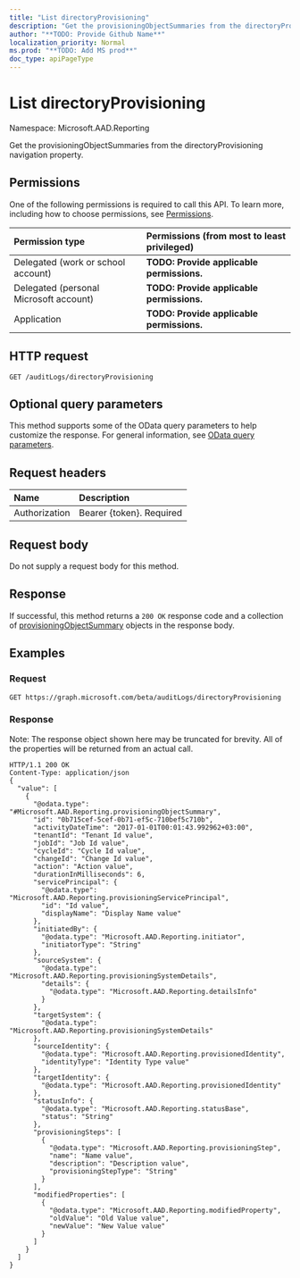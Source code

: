 ```yaml
---
title: "List directoryProvisioning"
description: "Get the provisioningObjectSummaries from the directoryProvisioning navigation property."
author: "**TODO: Provide Github Name**"
localization_priority: Normal
ms.prod: "**TODO: Add MS prod**"
doc_type: apiPageType
---
```


# List directoryProvisioning

Namespace: Microsoft.AAD.Reporting

Get the provisioningObjectSummaries from the directoryProvisioning navigation property.

## Permissions
One of the following permissions is required to call this API. To learn more, including how to choose permissions, see [Permissions](/concepts/permissions-reference.md).

|Permission type|Permissions (from most to least privileged)|
|:---|:---|
|Delegated (work or school account)|**TODO: Provide applicable permissions.**|
|Delegated (personal Microsoft account)|**TODO: Provide applicable permissions.**|
|Application|**TODO: Provide applicable permissions.**|

## HTTP request
<!-- {
  "blockType": "ignored"
}
-->
``` http
GET /auditLogs/directoryProvisioning
```

## Optional query parameters
This method supports some of the OData query parameters to help customize the response. For general information, see [OData query parameters](/graph/query-parameters).

## Request headers
|Name|Description|
|:---|:---|
|Authorization|Bearer {token}. Required|

## Request body
Do not supply a request body for this method.

## Response
If successful, this method returns a `200 OK` response code and a collection of [provisioningObjectSummary](../resources/provisioningobjectsummary.md) objects in the response body.

## Examples

### Request
<!-- {
  "blockType": "request",
  "name": "get_provisioningobjectsummary"
}
-->
``` http
GET https://graph.microsoft.com/beta/auditLogs/directoryProvisioning
```

### Response
Note: The response object shown here may be truncated for brevity. All of the properties will be returned from an actual call.
<!-- {
  "blockType": "response",
  "truncated": true,
  "@odata.type": "collection(microsoft.aad.reporting.provisioningobjectsummary)"
}
-->
``` http
HTTP/1.1 200 OK
Content-Type: application/json
{
  "value": [
    {
      "@odata.type": "#Microsoft.AAD.Reporting.provisioningObjectSummary",
      "id": "0b715cef-5cef-0b71-ef5c-710bef5c710b",
      "activityDateTime": "2017-01-01T00:01:43.992962+03:00",
      "tenantId": "Tenant Id value",
      "jobId": "Job Id value",
      "cycleId": "Cycle Id value",
      "changeId": "Change Id value",
      "action": "Action value",
      "durationInMilliseconds": 6,
      "servicePrincipal": {
        "@odata.type": "Microsoft.AAD.Reporting.provisioningServicePrincipal",
        "id": "Id value",
        "displayName": "Display Name value"
      },
      "initiatedBy": {
        "@odata.type": "Microsoft.AAD.Reporting.initiator",
        "initiatorType": "String"
      },
      "sourceSystem": {
        "@odata.type": "Microsoft.AAD.Reporting.provisioningSystemDetails",
        "details": {
          "@odata.type": "Microsoft.AAD.Reporting.detailsInfo"
        }
      },
      "targetSystem": {
        "@odata.type": "Microsoft.AAD.Reporting.provisioningSystemDetails"
      },
      "sourceIdentity": {
        "@odata.type": "Microsoft.AAD.Reporting.provisionedIdentity",
        "identityType": "Identity Type value"
      },
      "targetIdentity": {
        "@odata.type": "Microsoft.AAD.Reporting.provisionedIdentity"
      },
      "statusInfo": {
        "@odata.type": "Microsoft.AAD.Reporting.statusBase",
        "status": "String"
      },
      "provisioningSteps": [
        {
          "@odata.type": "Microsoft.AAD.Reporting.provisioningStep",
          "name": "Name value",
          "description": "Description value",
          "provisioningStepType": "String"
        }
      ],
      "modifiedProperties": [
        {
          "@odata.type": "Microsoft.AAD.Reporting.modifiedProperty",
          "oldValue": "Old Value value",
          "newValue": "New Value value"
        }
      ]
    }
  ]
}
```

